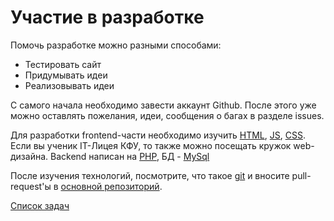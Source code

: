 # Участие в разработке

Помочь разработке можно разными способами:
- Тестировать сайт
- Придумывать идеи
- Реализовывать идеи

С самого начала необходимо завести аккаунт Github. После этого уже можно оставлять пожелания, идеи, сообщения о багах в разделе issues.

Для разработки frontend-части необходимо изучить [HTML](https://webref.ru/layout/learn-html-css), [JS](https://learn.javascript.ru/), [CSS](http://uroki-css.ru/). Если вы ученик IT-Лицея КФУ, то также можно посещать кружок web-дизайна. Backend написан на [PHP](http://php.net/manual/ru/intro-whatis.php), БД - [MySql](https://www.site-do.ru/db/sql1.php)

После изучения технологий, посмотрите, что такое [git](https://git-scm.com/book/ru/v1/%D0%92%D0%B2%D0%B5%D0%B4%D0%B5%D0%BD%D0%B8%D0%B5-%D0%9E%D1%81%D0%BD%D0%BE%D0%B2%D1%8B-Git) и вносите pull-request'ы в [основной репозиторий](https://github.com/pomah3/mind).

[Список задач](https://github.com/pomah3/mind/projects/2)